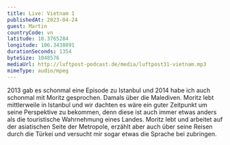 ```yaml
---
title: Live: Vietnam 1
publishedAt: 2023-04-24
guest: Martin
countryCode: vn
latitude: 10.3765284
longitude: 106.3438891
durationSeconds: 1354
byteSize: 1048576 
mediaUrl: http://luftpost-podcast.de/media/luftpost31-vietnam.mp3
mimeType: audio/mpeg
---
```


2013 gab es schonmal eine Episode zu Istanbul und 2014 habe ich auch schonmal mit Moritz gesprochen. Damals über die Malediven. Moritz lebt mittlerweile in Istanbul und wir dachten es wäre ein guter Zeitpunkt um seine Perspektive zu bekommen, denn diese ist auch immer etwas anders als die touristische Wahrnehmung eines Landes. Moritz lebt und arbeitet auf der asiatischen Seite der Metropole, erzählt aber auch über seine Reisen durch die Türkei und versucht mir sogar etwas die Sprache bei zubringen.
